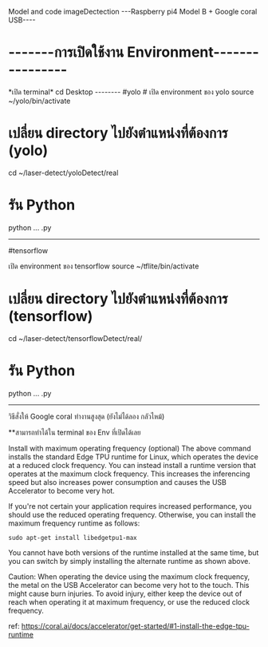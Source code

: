 Model and code imageDectection
---Raspberry pi4 Model B + Google coral USB----

<h1>-------การเปิดใช้งาน Environment----------------</h1>
*เปิด terminal*
cd Desktop
--------
#yolo
# เปิด environment ของ yolo
source ~/yolo/bin/activate

# เปลี่ยน directory ไปยังตำแหน่งที่ต้องการ (yolo)
cd ~/laser-detect/yoloDetect/real

# รัน Python
python ... .py

-------
#tensorflow

เปิด environment ของ tensorflow
source ~/tflite/bin/activate

# เปลี่ยน directory ไปยังตำแหน่งที่ต้องการ (tensorflow)
cd ~/laser-detect/tensorflowDetect/real/

# รัน Python
python ... .py

-------------------------------------
วิธีสั่งให้ Google coral ทำงานสูงสุด (ยังไม่ได้ลอง กลัวไหม้)

**สามารถทำได้ใน terminal ของ Env ที่เปิดได้เลย

Install with maximum operating frequency (optional)
The above command installs the standard Edge TPU runtime for Linux, which operates the device at a reduced clock frequency. You can instead install a runtime version that operates at the maximum clock frequency. This increases the inferencing speed but also increases power consumption and causes the USB Accelerator to become very hot.

If you're not certain your application requires increased performance, you should use the reduced operating frequency. Otherwise, you can install the maximum frequency runtime as follows:

```sudo apt-get install libedgetpu1-max```

You cannot have both versions of the runtime installed at the same time, but you can switch by simply installing the alternate runtime as shown above.

Caution: When operating the device using the maximum clock frequency, the metal on the USB Accelerator can become very hot to the touch. This might cause burn injuries. To avoid injury, either keep the device out of reach when operating it at maximum frequency, or use the reduced clock frequency.

ref: https://coral.ai/docs/accelerator/get-started/#1-install-the-edge-tpu-runtime



